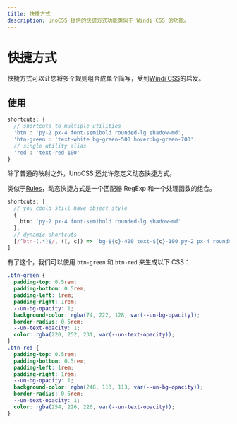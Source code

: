 ```yaml
---
title: 快捷方式
description: UnoCSS 提供的快捷方式功能类似于 Windi CSS 的功能。
---
```


# 快捷方式

快捷方式可以让您将多个规则组合成单个简写，受到[Windi CSS](https://windicss.org/features/shortcuts.html)的启发。

## 使用

<!--eslint-skip-->

```ts
shortcuts: {
  // shortcuts to multiple utilities
  'btn': 'py-2 px-4 font-semibold rounded-lg shadow-md',
  'btn-green': 'text-white bg-green-500 hover:bg-green-700',
  // single utility alias
  'red': 'text-red-100'
}
```

除了普通的映射之外，UnoCSS 还允许您定义动态快捷方式。

类似于[Rules](/config/rules)，动态快捷方式是一个匹配器 RegExp 和一个处理函数的组合。

```ts
shortcuts: [
  // you could still have object style
  {
    btn: 'py-2 px-4 font-semibold rounded-lg shadow-md'
  },
  // dynamic shortcuts
  [/^btn-(.*)$/, ([, c]) => `bg-${c}-400 text-${c}-100 py-2 px-4 rounded-lg`]
]
```

有了这个，我们可以使用 `btn-green` 和 `btn-red` 来生成以下 CSS：

```css
.btn-green {
  padding-top: 0.5rem;
  padding-bottom: 0.5rem;
  padding-left: 1rem;
  padding-right: 1rem;
  --un-bg-opacity: 1;
  background-color: rgba(74, 222, 128, var(--un-bg-opacity));
  border-radius: 0.5rem;
  --un-text-opacity: 1;
  color: rgba(220, 252, 231, var(--un-text-opacity));
}
.btn-red {
  padding-top: 0.5rem;
  padding-bottom: 0.5rem;
  padding-left: 1rem;
  padding-right: 1rem;
  --un-bg-opacity: 1;
  background-color: rgba(248, 113, 113, var(--un-bg-opacity));
  border-radius: 0.5rem;
  --un-text-opacity: 1;
  color: rgba(254, 226, 226, var(--un-text-opacity));
}
```
